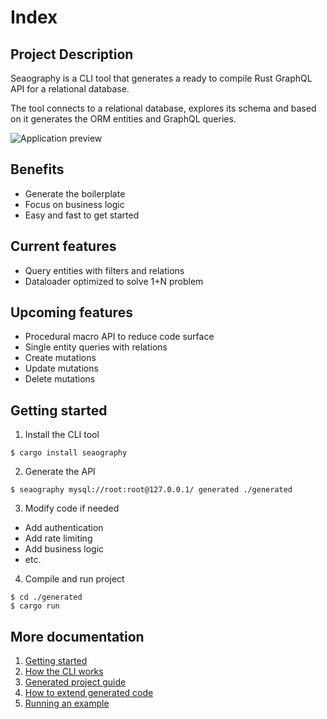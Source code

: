 # Index

## Project Description

Seaography is a CLI tool that generates a ready to compile Rust GraphQL API for a relational database.

The tool connects to a relational database, explores its schema and based on it generates the ORM entities and GraphQL queries.

<img src="img/playground_example_database.png" alt="Application preview" />

## Benefits

* Generate the boilerplate
* Focus on business logic
* Easy and fast to get started

## Current features

* Query entities with filters and relations
* Dataloader optimized to solve 1+N problem

## Upcoming features
* Procedural macro API to reduce code surface
* Single entity queries with relations
* Create mutations
* Update mutations
* Delete mutations

## Getting started

1. Install the CLI tool
  ```shell
  $ cargo install seaography
  ```

2. Generate the API
  ```shell
  $ seaography mysql://root:root@127.0.0.1/ generated ./generated
  ```

3. Modify code if needed
  * Add authentication
  * Add rate limiting
  * Add business logic
  * etc.

4. Compile and run project
  ```shell
  $ cd ./generated
  $ cargo run
  ```

## More documentation

1. [Getting started](/docs/getting-started)
2. [How the CLI works](/docs/tool-internals)
3. [Generated project guide](/docs/generated-project-structure)
4. [How to extend generated code](/docs/extending-code)
5. [Running an example](/docs/running-example)